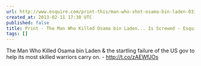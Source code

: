 ```yaml
---
url: http://www.esquire.com/print-this/man-who-shot-osama-bin-laden-0313
created_at: 2013-02-11 17:30 UTC
published: false
title: Print - The Man Who Killed Osama bin Laden... Is Screwed - Esquire
tags: []
---
```


The Man Who Killed Osama bin Laden & the startling failure of the US gov to help its most skilled warriors carry on. - http://t.co/zAEWfJOs
